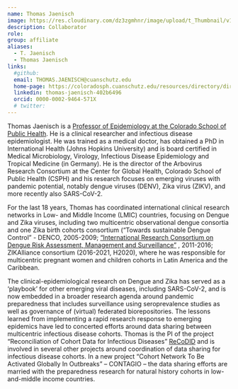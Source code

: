 ```yaml
---
name: Thomas Jaenisch
image: https://res.cloudinary.com/dz3zgmhnr/image/upload/t_Thumbnail/v1736111521/JAENISCH-Thomas_171005_6169_x4xw17.jpg
description: Collaborator
role: 
group: affiliate
aliases:
  - T. Jaenisch
  - Thomas Jaenisch
links:
  #github: 
  email: THOMAS.JAENISCH@cuanschutz.edu
  home-page: https://coloradosph.cuanschutz.edu/resources/directory/directory-profile/Jaenisch-Thomas-UCD6002869754
  linkedin: thomas-jaenisch-402b6496
  orcid: 0000-0002-9464-571X
  # twitter:
---
```


Thomas Jaenisch is a [Professor of Epidemiology at the Colorado School of Public Health](https://coloradosph.cuanschutz.edu/resources/directory/directory-profile/Jaenisch-Thomas-UCD6002869754). He is a clinical researcher and infectious disease epidemiologist. He was trained as a medical doctor, has obtained a PhD in International Health (Johns Hopkins University) and is board certified in Medical Microbiology, Virology, Infectious Disease Epidemiology and Tropical Medicine (in Germany). 
He is the director of the Arbovirus Research Consortium at the Center for Global Health, Colorado School of Public Health (CSPH) and his research focuses on emerging viruses with pandemic potential, notably dengue viruses (DENV), Zika virus (ZIKV), and more recently also SARS-CoV-2. 

For the last 18 years, Thomas has coordinated international clinical research networks in Low- and Middle Income (LMIC) countries, focusing on Dengue and Zika viruses, including two multicentric observational dengue consortia and one Zika birth cohorts consortium (“Towards sustainable Dengue Control” - DENCO, 2005-2009; [“International Research Consortium on Dengue Risk Assessment, Management and Surveillance”](https://www.idams.eu/) , 2011-2016; ZIKAlliance consortium (2016-2021, H2020), where he was responsible for multicentric pregnant women and children cohorts in Latin America and the Caribbean. 

The clinical-epidemiological research on Dengue and Zika has served as a ‘playbook’ for other emerging viral diseases, including SARS-CoV-2, and is now embedded in a broader research agenda around pandemic preparedness that includes surveillance using seroprevalence studies as well as governance of (virtual) federated biorepositories. The lessons learned from implementing a rapid research response to emerging epidemics have led to concerted efforts around data sharing between multicentric infectious disease cohorts. Thomas is the PI of the project “Reconciliation of Cohort Data for Infectious Diseases” [ReCoDID](https://recodid.eu/) and is involved in several other projects around coordination of data sharing for infectious disease cohorts. In a new project “Cohort Network To Be Activated Globally In Outbreaks” – CONTAGIO – the data sharing efforts are married with the preparedness research for natural history cohorts in low-and-middle income countries. 
